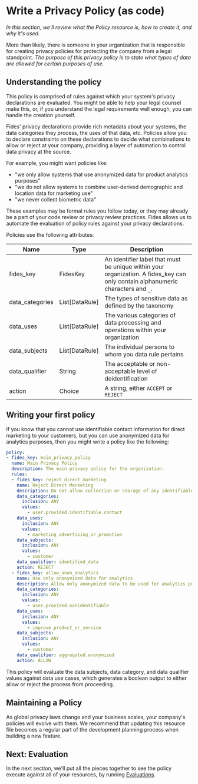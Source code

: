 # Write a Privacy Policy (as code)

_In this section, we'll review what the Policy resource is, how to create it, and why it's used._

More than likely, there is someone in your organization that is responsible for creating privacy policies for protecting the company from a legal standpoint. *The purpose of this privacy policy is to state what types of data are allowed for certain purposes of use.*

## Understanding the policy

This policy is comprised of rules against which your system's privacy declarations are evaluated. You might be able to help your legal counsel make this, or, if you understand the legal requirements well enough, you can handle the creation yourself.

Fides' privacy declarations provide rich metadata about your systems, the data categories they process, the uses of that data, etc. Policies allow you to declare constraints on these declarations to decide what combinations to allow or reject at your company, providing a layer of automation to control data privacy at the source.

For example, you might want policies like:

* "we only allow systems that use anonymized data for product analytics purposes"
* "we do not allow systems to combine user-derived demographic and location data for marketing use"
* "we never collect biometric data"

These examples may be formal rules you follow today, or they may already be a part of your code review or privacy review practices. Fides allows us to automate the evaluation of policy rules against your privacy declarations.

Policies use the following attributes:

| Name | Type | Description |
| --- | --- | --- |
| fides_key | FidesKey | An identifier label that must be unique within your organization. A fides_key can only contain alphanumeric characters and `_`. |
| data_categories | List[DataRule] | The types of sensitive data as defined by the taxonomy |
| data_uses | List[DataRule] | The various categories of data processing and operations within your organization |
| data_subjects | List[DataRule] | The individual persons to whom you data rule pertains |
| data_qualifier | String | The acceptable or non-acceptable level of deidentification |
| action | Choice | A string, either `ACCEPT` or `REJECT` |

## Writing your first policy

If you know that you cannot use identifiable contact information for direct marketing to your customers, but you can use anonymized data for analytics purposes, then you might write a policy like the following:

```yaml
policy:
- fides_key: main_privacy_policy
  name: Main Privacy Policy
  description: The main privacy policy for the organization.
  rules:
  - fides_key: reject_direct_marketing
    name: Reject Direct Marketing
    description: Do not allow collection or storage of any identifiable contact info to use for marketing.
    data_categories:
      inclusion: ANY
      values:
        - user.provided.identifiable.contact
    data_uses:
      inclusion: ANY
      values:
        - marketing_advertising_or_promotion
    data_subjects:
      inclusion: ANY
      values:
        - customer
    data_qualifier: identified_data
    action: REJECT
  - fides_key: allow_anon_analytics
    name: Use only anonymized data for analytics
    description: Allow only anonymized data to be used for analytics purposes.
    data_categories:
      inclusion: ANY
      values:
        - user.provided.nonidentifiable
    data_uses:
      inclusion: ANY
      values:
        - improve_product_or_service
    data_subjects:
      inclusion: ANY
      values:
        - customer
    data_qualifier: aggregated.anonymized
    action: ALLOW
```

This policy will evaluate the data subjects, data category, and data qualifier values against data use cases, which generates a boolean output to either allow or reject the process from proceeding.

## Maintaining a Policy

As global privacy laws change and your business scales, your company's policies will evolve with them. We recommend that updating this resource file becomes a regular part of the development planning process when building a new feature.

## Next: Evaluation

In the next section, we'll put all the pieces together to see the policy execute against all of your resources, by running [Evaluations](evaluate.md).
